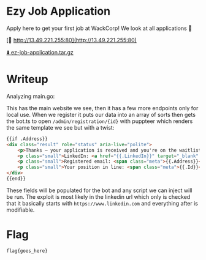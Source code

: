 # Ezy Job Application

Apply here to get your first job at WackCorp! We look at all applications 👀

[🔗 http://13.49.221.255:80](http://13.49.221.255:80)

[⬇️ ez-job-application.tar.gz](./ez-job-application.tar.gz)

# Writeup

Analyzing main.go:

This has the main website we see, then it has a few more endpoints only for local use. When we register it puts our data into an array of sorts then gets the bot.ts to open `/admin/registration/{id}` with puppteer which renders the same template we see but with a twist:

```html
{{if .Address}}
<div class="result" role="status" aria-live="polite">
    <p>Thanks — your application is received and you're on the waitlist.</p>
    <p class="small">LinkedIn: <a href="{{.LinkedIn}}" target="_blank" rel="noopener noreferrer" id="linkedin">LinkedIn Profile</a></p>
    <p class="small">Registered email: <span class="meta">{{.Address}}</span></p>
    <p class="small">Your position in line: <span class="meta">{{.Id}}</span></p>
</div>
{{end}}
```

These fields will be populated for the bot and any script we can inject will be run. The exploit is most likely in the linkedin url which only is checked that it basically starts with `https://www.linkedin.com` and everything after is modifiable.




# Flag

```
flag{goes_here}
```